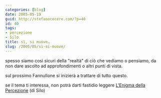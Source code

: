 ```yaml
---
categories: [blog]
date: 2005-05-19
guid: http://stefanocecere.com/?p=40
id: 40
tags:
- percezione
- Silo
title: sì, si muove…
slug: /2005/05/si-si-muove/
---
```


spesso siamo così sicuri della "realtà" di ciò che vediamo o pensiamo, da non dare ascolto ad approfondimenti o altri punti di vista.
  
sul prossimo Fannullone si inizierà a trattare di tutto questo.
  
se il tema ti interessa, non potrà darti fastidio leggere [L'Enigma della Percezione](http://stefanocecere.com/wp-content/uploads/2005/05/silo-enigma-della-percezione.rtf) (di Silo)